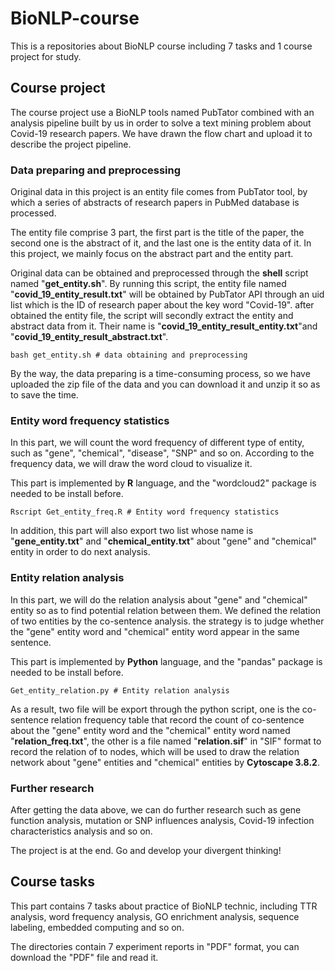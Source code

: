 # BioNLP-course
This is a repositories about BioNLP course including 7 tasks and 1 course project for study.

## Course project

The course project use a BioNLP tools named PubTator combined with an analysis pipeline built by us in order to solve a text mining problem about Covid-19 research papers. We have drawn the flow chart and upload it to describe the project pipeline.

### Data preparing and preprocessing

Original data in this project is an entity file comes from PubTator tool, by which a series of abstracts of research papers in PubMed database is processed.

The entity file comprise 3 part, the first part is the title of the paper, the second one is the abstract of it, and the last one is the entity data of it. In this project, we mainly focus on the abstract part and the entity part.

Original data can be obtained and preprocessed through the **shell** script named "**get_entity.sh**". By running this script, the entity file named "**covid_19_entity_result.txt**" will be obtained by PubTator API through an uid list which is the ID of research paper about the key word "Covid-19". after obtained the entity file, the script will secondly extract the entity and abstract data from it. Their name is "**covid_19_entity_result_entity.txt**"and "**covid_19_entity_result_abstract.txt**". 

```shell
bash get_entity.sh # data obtaining and preprocessing
```

By the way, the data preparing is a time-consuming process, so we have uploaded the zip file of the data and you can download it and unzip it so as to save the time.

### Entity word frequency statistics

In this part, we will count the word frequency of different type of entity, such as "gene", "chemical", "disease", "SNP" and so on. According to the frequency data, we will draw the word cloud to visualize it. 

This part is implemented by **R** language, and the "wordcloud2" package is needed to be install before.

```shell
Rscript Get_entity_freq.R # Entity word frequency statistics
```

In addition, this part will also export two list whose name is "**gene_entity.txt**" and "**chemical_entity.txt**" about "gene" and "chemical" entity in order to do next analysis.

### Entity relation analysis

In this part, we will do the relation analysis about "gene" and "chemical" entity so as to find potential relation between them. We defined the relation of two entities by the co-sentence analysis. the strategy is to judge whether the "gene" entity word and "chemical" entity word appear in the same sentence.

This part is implemented by **Python** language, and the "pandas" package is needed to be install before.

```shell
Get_entity_relation.py # Entity relation analysis
```

As a result, two file will be export through the python script, one is the co-sentence relation frequency table that record the count of co-sentence about the "gene" entity word and  the "chemical" entity word named "**relation_freq.txt**", the other is a file named "**relation.sif**" in "SIF" format to record the relation of to nodes, which will be used to draw the relation network about "gene" entities and "chemical" entities by **Cytoscape 3.8.2**.

### Further research

After getting the data above, we can do further research such as gene function analysis, mutation or SNP influences analysis,  Covid-19 infection characteristics analysis and so on. 

The project is at the end. Go and develop your divergent thinking!

## Course tasks

This part contains 7 tasks about practice of BioNLP technic, including TTR analysis, word frequency analysis, GO enrichment analysis, sequence labeling, embedded computing and so on.

The directories contain 7 experiment reports in "PDF" format, you can download the "PDF" file and read it.

 
